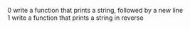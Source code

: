 0 write a function that prints a string, followed by a new line  
1 write a function that prints a string in reverse  
